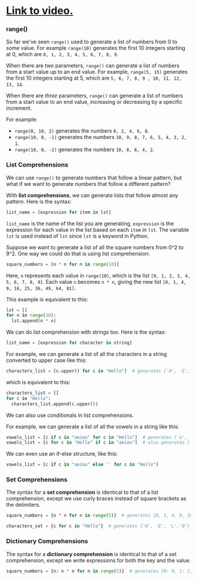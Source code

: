 # [Link to video.](https://www.youtube.com/watch?v=YlEW2ZMWB0Q&list=PLVD25niNi0Bm9n4Yz3y5Li-Qc91Yflo5p&index=7)

### range()

So far we've seen `range()` used to generate a list of numbers from 0 to some value. For example `range(10)` generates the first 10 integers starting at 0, which are `0, 1, 2, 3, 4, 5, 6, 7, 8, 9`.

When there are *two* parameters, `range()` can generate a list of numbers from a start value up to an end value. For example, `range(5, 15)` generates the first 10 integers starting at 5, which are `5, 6, 7, 8, 9 , 10, 11, 12, 13, 14`.

When there are *three* parameters, `range()` can generate a list of numbers from a start value to an end value, increasing or decreasing by a specific increment.

For example:

* `range(0, 10, 2)` generates the numbers `0, 2, 4, 6, 8`.
* `range(10, 0, -1)` generates the numbers `10, 9, 8, 7, 6, 5, 4, 3, 2, 1`.
* `range(10, 0, -2)` generates the numbers `10, 8, 6, 4, 2`.

### List Comprehensions

We can use `range()` to generate numbers that follow a linear pattern, but what if we want to generate numbers that follow a different pattern?

With **list comprehensions**, we can generate lists that follow almost any pattern. Here is the syntax:

```python
list_name = [expression for item in lst]
```

`list_name` is the  name of the list you are generating, `expression` is the expression for each value in the list based on each `item` in `lst`. The variable `lst` is used instead of `lst` since `lst` is a keyword in Python.

Suppose we want to generate a list of all the square numbers from 0^2 to 9^2. One way we could do that is using list comprehension:

```python
square_numbers = [n * n for n in range(10)]
```

Here,  `n` represents each value in `range(10)`, which is the list `[0, 1, 2, 3, 4, 5, 6, 7, 8, 9]`. Each value `n` becomes `n * n`, giving the new list `[0, 1, 4, 9, 16, 25, 36, 49, 64, 81]`.

This example is equivalent to this:

```python
lst = []
for n in range(10):
  lst.append(n * n)
```

We can do list comprehension with strings too. Here is the syntax:

```python
list_name = [expression for character in string]
```

For example, we can generate a list of all the characters in a string converted to upper case like this:

```python
characters_list = [c.upper() for c in "Hello"]  # generates ['H', 'E', 'L', 'L', 'O']
```

which is equivalent to this:

```python
characters_list = []
for c in "Hello":
  characters_list.append(c.upper())
```

We can also use conditionals in list comprehensions.

For example, we can generate a list of all the vowels in a string like this:

```python
vowels_list = [c if c in "aeiou" for c in "Hello"]  # generates ['e', 'o']
vowels_list = [c for c in "Hello" if c in "aeiou"]  # also generates ['e', 'o']
```

We can even use an if-else structure, like this:

```python
vowels_list = [c if c in "aeiou" else '' for c in "Hello"]
```

### Set Comprehensions

The syntax for a **set comprehension** is identical to that of a list comprehension, except we use curly braces instead of square brackets as the delimiters.

```python
square_numbers = {n * n for n in range(5)}  # generates {0, 1, 4, 9, 16}
```

 ```python
characters_set = {c for c in "Hello"}  # generates {'H', 'E', 'L','O'}
 ```

### Dictionary Comprehensions

The syntax for a **dictionary comprehension** is identical to that of a set comprehension, except we write expressions for both the key and the value.

```python
square_numbers = {n: n * n for n in range(5)}  # generates {0: 0, 1: 1, 2: 4, 3: 9, 4: 16}
```

